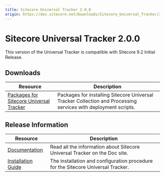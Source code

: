 ```yaml
---
title: Sitecore Universal Tracker 2.0.0
origin: https://dev.sitecore.net/Downloads/Sitecore_Universal_Tracker/2x/Sitecore_Universal_Tracker_200.aspx
---
```


# Sitecore Universal Tracker 2.0.0

This version of the Universal Tracker is compatible with Sitecore 9.2 Initial Release.

## Downloads

 | Resource | Description |
 | --- | --- |
 | [Packages for Sitecore Universal Tracker](https://sitecoredev.azureedge.net/~/media/B4685DA8099B43A481FE1E7FB2A2239E.ashx?date=20191204T141355) | Packages for installing Sitecore Universal Tracker Collection and Processing services with deployment scripts. |

## Release Information

 | Resource | Description |
 | --- | --- |
 | [Documentation](https://doc.sitecore.com/developers/92/sitecore-experience-platform/en/universal-tracker.html) | Read all the information about Sitecore Universal Tracker on the Doc site. |
 | [Installation Guide](https://sitecoredev.azureedge.net/~/media/877D4E0CA49347D79D9A65E015883E71.ashx?date=20211214T174856) | The installation and configuration procedure for the Sitecore Universal Tracker. |